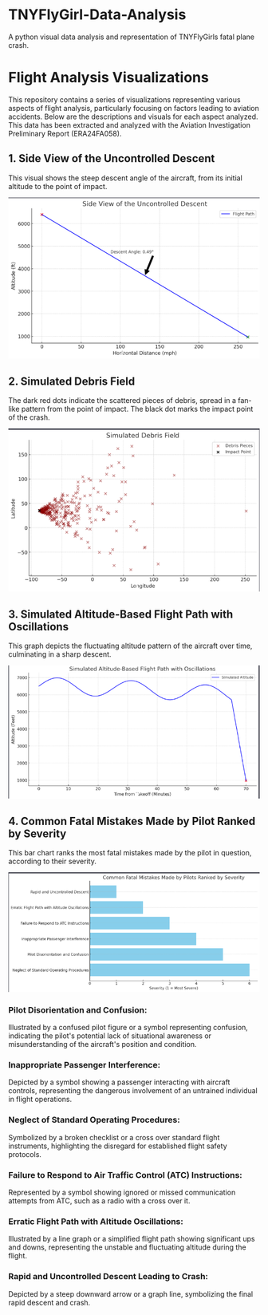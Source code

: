 # TNYFlyGirl-Data-Analysis
A python visual data analysis and representation of TNYFlyGirls fatal plane crash.
# Flight Analysis Visualizations

This repository contains a series of visualizations representing various aspects of flight analysis, particularly focusing on factors leading to aviation accidents. Below are the descriptions and visuals for each aspect analyzed. This data has been extracted and analyzed with the Aviation Investigation Preliminary Report (ERA24FA058).

## 1. Side View of the Uncontrolled Descent
This visual shows the steep descent angle of the aircraft, from its initial altitude to the point of impact.

![Uncontrolled Descent](descent-.png)

## 2. Simulated Debris Field
The dark red dots indicate the scattered pieces of debris, spread in a fan-like pattern from the point of impact. The black dot marks the impact point of the crash.

![Debris Field](debris_field_image.png)

## 3. Simulated Altitude-Based Flight Path with Oscillations
This graph depicts the fluctuating altitude pattern of the aircraft over time, culminating in a sharp descent.

![Altitude Path](flight-path.png)

## 4. Common Fatal Mistakes Made by Pilot Ranked by Severity
This bar chart ranks the most fatal mistakes made by the pilot in question, according to their severity.

![Fatal Mistakes](failure-observations.png)

### Pilot Disorientation and Confusion: 
Illustrated by a confused pilot figure or a symbol representing confusion, indicating the pilot's potential lack of situational awareness or misunderstanding of the aircraft's position and condition.

### Inappropriate Passenger Interference:
Depicted by a symbol showing a passenger interacting with aircraft controls, representing the dangerous involvement of an untrained individual in flight operations.

### Neglect of Standard Operating Procedures: 
Symbolized by a broken checklist or a cross over standard flight instruments, highlighting the disregard for established flight safety protocols.

### Failure to Respond to Air Traffic Control (ATC) Instructions:
Represented by a symbol showing ignored or missed communication attempts from ATC, such as a radio with a cross over it.

### Erratic Flight Path with Altitude Oscillations: 
Illustrated by a line graph or a simplified flight path showing significant ups and downs, representing the unstable and fluctuating altitude during the flight.

### Rapid and Uncontrolled Descent Leading to Crash:
Depicted by a steep downward arrow or a graph line, symbolizing the final rapid descent and crash.

